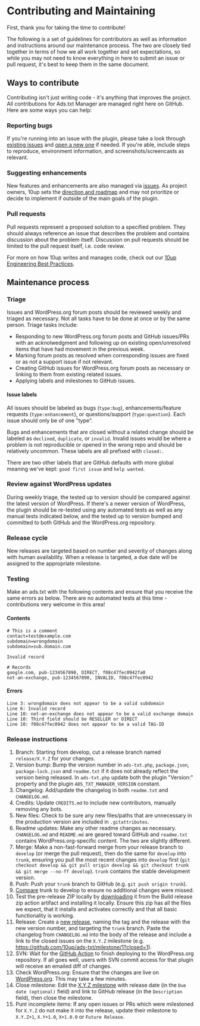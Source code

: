 # Contributing and Maintaining

First, thank you for taking the time to contribute!

The following is a set of guidelines for contributors as well as information and instructions around our maintenance process. The two are closely tied together in terms of how we all work together and set expectations, so while you may not need to know everything in here to submit an issue or pull request, it's best to keep them in the same document.

## Ways to contribute

Contributing isn't just writing code - it's anything that improves the project. All contributions for Ads.txt Manager are managed right here on GitHub. Here are some ways you can help:

### Reporting bugs

If you're running into an issue with the plugin, please take a look through [existing issues](https://github.com/10up/ads-txt/issues) and [open a new one](https://github.com/10up/ads-txt/issues/new) if needed. If you're able, include steps to reproduce, environment information, and screenshots/screencasts as relevant.

### Suggesting enhancements

New features and enhancements are also managed via [issues](https://github.com/10up/ads-txt/issues). As project owners, 10up sets the [direction and roadmap](#roadmap) and may not prioritize or decide to implement if outside of the main goals of the plugin.

### Pull requests

Pull requests represent a proposed solution to a specified problem. They should always reference an issue that describes the problem and contains discussion about the problem itself. Discussion on pull requests should be limited to the pull request itself, i.e. code review.

For more on how 10up writes and manages code, check out our [10up Engineering Best Practices](https://10up.github.io/Engineering-Best-Practices/).

## Maintenance process

### Triage

Issues and WordPress.org forum posts should be reviewed weekly and triaged as necessary. Not all tasks have to be done at once or by the same person. Triage tasks include:

* Responding to new WordPress.org forum posts and GitHub issues/PRs with an acknolwedgment and following up on existing open/unresolved items that have had movement in the previous week.
* Marking forum posts as resolved when corresponding issues are fixed or as not a support issue if not relevant.
* Creating GitHub issues for WordPress.org forum posts as necessary or linking to them from existing related issues.
* Applying labels and milestones to GitHub issues.

#### Issue labels

All issues should be labeled as bugs (`type:bug`), enhancements/feature requests (`type:enhancement`), or questions/support (`type:question`). Each issue should only be of one "type".

Bugs and enhancements that are closed without a related change should be labeled as `declined`, `duplicate`, or `invalid`. Invalid issues would be where a problem is not reproducible or opened in the wrong repo and should be relatively uncommon. These labels are all prefixed with `closed:`.

There are two other labels that are GitHub defaults with more global meaning we've kept: `good first issue` and `help wanted`.

### Review against WordPress updates

During weekly triage, the tested up to version should be compared against the latest version of WordPress. If there's a newer version of WordPress, the plugin should be re-tested using any automated tests as well as any manual tests indicated below, and the tested up to version bumped and committed to both GitHub and the WordPress.org repository.

### Release cycle

New releases are targeted based on number and severity of changes along with human availability. When a release is targeted, a due date will be assigned to the appropriate milestone.

### Testing

Make an ads.txt with the following contents and ensure that you receive the same errors as below. There are no automated tests at this time - contributions very welcome in this area!

#### Contents

```
# This is a comment
contact=test@example.com
subdomain=wrongdomain
subdomain=sub.domain.com

Invalid record

# Records
google.com, pub-1234567890, DIRECT, f08c47fec0942fa0
not-an-exchange, pub-1234567890, INVALID, f08c47fec0942
```

#### Errors

```
Line 3: wrongdomain does not appear to be a valid subdomain
Line 6: Invalid record
Line 10: not-an-exchange does not appear to be a valid exchange domain
Line 10: Third field should be RESELLER or DIRECT
Line 10: f08c47fec0942 does not appear to be a valid TAG-ID
```

### Release instructions

1. Branch: Starting from develop, cut a release branch named `release/X.Y.Z` for your changes.
2. Version bump: Bump the version number in `ads-txt.php`, `package.json`, `package-lock.json` and `readme.txt` if it does not already reflect the version being released. In `ads-txt.php` update both the plugin "Version:" property and the plugin `ADS_TXT_MANAGER_VERSION` constant.
3. Changelog: Add/update the changelog in both `readme.txt` and `CHANGELOG.md`.
4. Credits: Update `CREDITS.md` to include new contributors, manually removing any bots.
5. New files: Check to be sure any new files/paths that are unnecessary in the production version are included in `.gitattributes`.
6. Readme updates: Make any other readme changes as necessary. `CHANGELOG.md` and `README.md` are geared toward GitHub and `readme.txt` contains WordPress.org-specific content. The two are slightly different.
7. Merge: Make a non-fast-forward merge from your release branch to `develop` (or merge the pull request), then do the same for `develop` into `trunk`, ensuring you pull the most recent changes into `develop` first (`git checkout develop && git pull origin develop && git checkout trunk && git merge --no-ff develop`).  `trunk` contains the stable development version.
8. Push: Push your `trunk` branch to GitHub (e.g. `git push origin trunk`).
9. [Compare](https://github.com/10up/ads-txt/compare/trunk...develop) trunk to develop to ensure no additional changes were missed.
10. Test the pre-release ZIP locally by [downloading](https://github.com/10up/ads-txt/actions/workflows/build-release-zip.yml) it from the Build release zip action artifact and installing it locally. Ensure this zip has all the files we expect, that it installs and activates correctly and that all basic functionality is working.
11. Release: Create a [new release](https://github.com/10up/ads-txt/releases/new), naming the tag and the release with the new version number, and targeting the `trunk` branch. Paste the changelog from `CHANGELOG.md` into the body of the release and include a link to the closed issues on the `X.Y.Z` milestone (e.g. <https://github.com/10up/ads-txt/milestone/1?closed=1>).
12. SVN: Wait for the [GitHub Action](https://github.com/10up/ads-txt/actions) to finish deploying to the WordPress.org repository. If all goes well, users with SVN commit access for that plugin will receive an emailed diff of changes.
13. Check WordPress.org: Ensure that the changes are live on [WordPress.org](https://wordpress.org/plugins/ads-txt/). This may take a few minutes.
14. Close milestone: Edit the [X.Y.Z milestone](https://github.com/10up/ads-txt/milestone/#) with release date (in the `Due date (optional)` field) and link to GitHub release (in the `Description` field), then close the milestone.
15. Punt incomplete items: If any open issues or PRs which were milestoned for `X.Y.Z` do not make it into the release, update their milestone to `X.Y.Z+1`, `X.Y+1.0`, `X+1.0.0` or `Future Release`.
